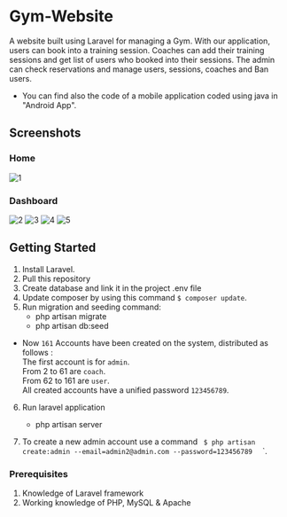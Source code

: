 # Gym-Website
A website built using Laravel for managing a Gym. With our application, users can book into a training session. Coaches can add their training sessions and get list of users who booked into their sessions. The admin can check reservations and manage users, sessions, coaches and Ban users.
- You can find also the code of a mobile application coded using java in "Android App".


## Screenshots
### Home


![1](https://github.com/zaki1003/Gym-Website/assets/65148928/69677398-9dc4-4cbc-9e8b-2a944e61be90)

### Dashboard

![2](https://github.com/zaki1003/Gym-Website/assets/65148928/efd5fab6-8259-420e-832d-ac71959b4703)
![3](https://github.com/zaki1003/Gym-Website/assets/65148928/e8b34b09-1ac9-48be-9e41-628f145cb9ce)
![4](https://github.com/zaki1003/Gym-Website/assets/65148928/0df9e6f3-a1c3-40d7-839c-9083b449c4c5)
![5](https://github.com/zaki1003/Gym-Website/assets/65148928/552cf19d-74bc-4a34-9e69-5059d0cada7c)




## Getting Started
1. Install Laravel.
2. Pull this repository
3. Create database and link it in the project .env file 
4. Update composer by using this command ` $ composer update `.  
5. Run migration and seeding command:
	- php artisan migrate
	- php artisan db:seed


- Now `161` Accounts have been created on the system, distributed as follows :  
The first account is for `admin`.     
From 2 to 61 are `coach`.  
From 62 to 161 are `user`.  
All created accounts have a unified password `123456789`. 


6. Run laravel application
	- php artisan server



8. To create a new admin account use a command  `  $ php artisan create:admin --email=admin2@admin.com --password=123456789   ` `.  
 


### Prerequisites
1. Knowledge of Laravel framework
2. Working knowledge of PHP, MySQL & Apache
